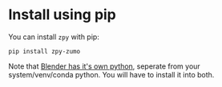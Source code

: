 # Install using pip

You can install `zpy` with pip:

``` 
pip install zpy-zumo
```

Note that [Blender has it's own python](https://zumolabs.github.io/zpy/zpy/install/blender_python_path/), seperate from your system/venv/conda python. You will have to install it into both.


